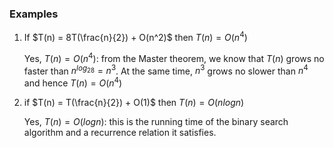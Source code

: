 ### Examples

1) If $T(n) = 8T(\frac{n}{2}) + O(n^2)$ then $T(n) = O(n^4)$  

    Yes, $T(n) = O(n^4)$: from the Master theorem, we know that $T(n)$ grows no faster than $n^{log_28} = n^3$. At the same time, $n^3$ grows no slower than $n^4$ and hence $T(n) = O(n^4)$

2) if $T(n) = T(\frac{n}{2}) + O(1)$ then $T(n) = O(nlogn)$

    Yes, $T(n) = O(logn)$: this is the running time of the binary search algorithm and a recurrence relation it satisfies.